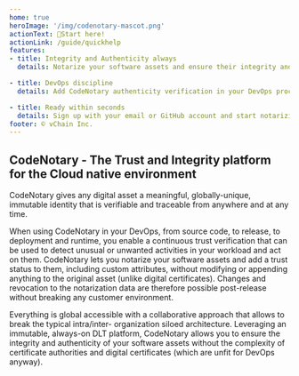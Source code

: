 ```yaml
---
home: true
heroImage: '/img/codenotary-mascot.png'
actionText: 🚀Start here! 
actionLink: /guide/quickhelp
features:
- title: Integrity and Authenticity always
  details: Notarize your software assets and ensure their integrity and authenticity at any time

- title: DevOps discipline
  details: Add CodeNotary authenticity verification in your DevOps process to avoid running unknown software in your applications, or that of your customers

- title: Ready within seconds
  details: Sign up with your email or GitHub account and start notarizing and authenticating software assets in 1 step
footer: © vChain Inc.
---
```


## CodeNotary - The Trust and Integrity platform for the Cloud native environment
CodeNotary gives any digital asset a meaningful, globally-unique, immutable identity that is verifiable and traceable from anywhere and at any time.

When using CodeNotary in your DevOps, from source code, to release, to deployment and runtime, you enable a continuous trust verification that can be used to detect unusual or unwanted activities in your workload and act on them.
CodeNotary lets you notarize your software assets and add a trust status to them, including custom attributes, without modifying or appending anything to the original asset (unlike digital certificates). Changes and revocation to the notarization data are therefore possible post-release without breaking any customer environment.

Everything is global accessible with a collaborative approach that allows to break the typical intra/inter- organization siloed architecture. Leveraging an immutable, always-on DLT platform, CodeNotary allows you to ensure the integrity and authenticity of your software assets without the complexity of certificate authorities and digital certificates (which are unfit for DevOps anyway).


